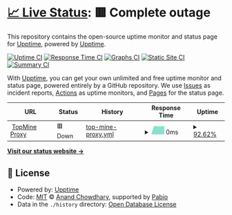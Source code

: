 # [📈 Live Status](https://upptime.github.io/upptime): <!--live status--> **🟥 Complete outage**

This repository contains the open-source uptime monitor and status page for [Upptime](https://upptime.js.org), powered by [Upptime](https://github.com/upptime/upptime).

[![Uptime CI](https://github.com/upptime/upptime/workflows/Uptime%20CI/badge.svg)](https://github.com/upptime/upptime/actions?query=workflow%3A%22Uptime+CI%22)
[![Response Time CI](https://github.com/upptime/upptime/workflows/Response%20Time%20CI/badge.svg)](https://github.com/upptime/upptime/actions?query=workflow%3A%22Response+Time+CI%22)
[![Graphs CI](https://github.com/upptime/upptime/workflows/Graphs%20CI/badge.svg)](https://github.com/upptime/upptime/actions?query=workflow%3A%22Graphs+CI%22)
[![Static Site CI](https://github.com/upptime/upptime/workflows/Static%20Site%20CI/badge.svg)](https://github.com/upptime/upptime/actions?query=workflow%3A%22Static+Site+CI%22)
[![Summary CI](https://github.com/upptime/upptime/workflows/Summary%20CI/badge.svg)](https://github.com/upptime/upptime/actions?query=workflow%3A%22Summary+CI%22)

With [Upptime](https://upptime.js.org), you can get your own unlimited and free uptime monitor and status page, powered entirely by a GitHub repository. We use [Issues](https://github.com/upptime/upptime/issues) as incident reports, [Actions](https://github.com/upptime/upptime/actions) as uptime monitors, and [Pages](https://upptime.github.io/upptime) for the status page.

<!--start: status pages-->
<!-- This summary is generated by Upptime (https://github.com/upptime/upptime) -->
<!-- Do not edit this manually, your changes will be overwritten -->
<!-- prettier-ignore -->
| URL | Status | History | Response Time | Uptime |
| --- | ------ | ------- | ------------- | ------ |
| <img alt="" src="https://icons.duckduckgo.com/ip3/null.ico" height="13"> [TopMine Proxy](topmine.vip) | 🟥 Down | [top-mine-proxy.yml](https://github.com/topminevn/status/commits/HEAD/history/top-mine-proxy.yml) | <details><summary><img alt="Response time graph" src="./graphs/top-mine-proxy/response-time-week.png" height="20"> 0ms</summary><br><a href="https://upptime.github.io/upptime/history/top-mine-proxy"><img alt="Response time 0" src="https://img.shields.io/endpoint?url=https%3A%2F%2Fraw.githubusercontent.com%2Ftopminevn%2Fstatus%2FHEAD%2Fapi%2Ftop-mine-proxy%2Fresponse-time.json"></a><br><a href="https://upptime.github.io/upptime/history/top-mine-proxy"><img alt="24-hour response time 0" src="https://img.shields.io/endpoint?url=https%3A%2F%2Fraw.githubusercontent.com%2Ftopminevn%2Fstatus%2FHEAD%2Fapi%2Ftop-mine-proxy%2Fresponse-time-day.json"></a><br><a href="https://upptime.github.io/upptime/history/top-mine-proxy"><img alt="7-day response time 0" src="https://img.shields.io/endpoint?url=https%3A%2F%2Fraw.githubusercontent.com%2Ftopminevn%2Fstatus%2FHEAD%2Fapi%2Ftop-mine-proxy%2Fresponse-time-week.json"></a><br><a href="https://upptime.github.io/upptime/history/top-mine-proxy"><img alt="30-day response time 0" src="https://img.shields.io/endpoint?url=https%3A%2F%2Fraw.githubusercontent.com%2Ftopminevn%2Fstatus%2FHEAD%2Fapi%2Ftop-mine-proxy%2Fresponse-time-month.json"></a><br><a href="https://upptime.github.io/upptime/history/top-mine-proxy"><img alt="1-year response time 0" src="https://img.shields.io/endpoint?url=https%3A%2F%2Fraw.githubusercontent.com%2Ftopminevn%2Fstatus%2FHEAD%2Fapi%2Ftop-mine-proxy%2Fresponse-time-year.json"></a></details> | <details><summary><a href="https://upptime.github.io/upptime/history/top-mine-proxy">92.62%</a></summary><a href="https://upptime.github.io/upptime/history/top-mine-proxy"><img alt="All-time uptime 92.62%" src="https://img.shields.io/endpoint?url=https%3A%2F%2Fraw.githubusercontent.com%2Ftopminevn%2Fstatus%2FHEAD%2Fapi%2Ftop-mine-proxy%2Fuptime.json"></a><br><a href="https://upptime.github.io/upptime/history/top-mine-proxy"><img alt="24-hour uptime 92.62%" src="https://img.shields.io/endpoint?url=https%3A%2F%2Fraw.githubusercontent.com%2Ftopminevn%2Fstatus%2FHEAD%2Fapi%2Ftop-mine-proxy%2Fuptime-day.json"></a><br><a href="https://upptime.github.io/upptime/history/top-mine-proxy"><img alt="7-day uptime 92.62%" src="https://img.shields.io/endpoint?url=https%3A%2F%2Fraw.githubusercontent.com%2Ftopminevn%2Fstatus%2FHEAD%2Fapi%2Ftop-mine-proxy%2Fuptime-week.json"></a><br><a href="https://upptime.github.io/upptime/history/top-mine-proxy"><img alt="30-day uptime 92.62%" src="https://img.shields.io/endpoint?url=https%3A%2F%2Fraw.githubusercontent.com%2Ftopminevn%2Fstatus%2FHEAD%2Fapi%2Ftop-mine-proxy%2Fuptime-month.json"></a><br><a href="https://upptime.github.io/upptime/history/top-mine-proxy"><img alt="1-year uptime 92.62%" src="https://img.shields.io/endpoint?url=https%3A%2F%2Fraw.githubusercontent.com%2Ftopminevn%2Fstatus%2FHEAD%2Fapi%2Ftop-mine-proxy%2Fuptime-year.json"></a></details>

<!--end: status pages-->

[**Visit our status website →**](https://upptime.github.io/upptime)

## 📄 License

- Powered by: [Upptime](https://github.com/upptime/upptime)
- Code: [MIT](./LICENSE) © [Anand Chowdhary](https://anandchowdhary.com), supported by [Pabio](https://pabio.com)
- Data in the `./history` directory: [Open Database License](https://opendatacommons.org/licenses/odbl/1-0/)
